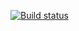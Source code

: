 [![Build status](https://ci.appveyor.com/api/projects/status/ybwlj1d5dq8lw0yq/branch/main?svg=true)](https://ci.appveyor.com/project/JuliaIzotova/testmode/branch/main)
